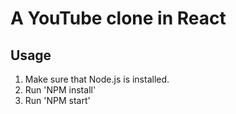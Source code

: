 # A YouTube clone in React 

## Usage
1. Make sure that Node.js is installed.
2. Run 'NPM install'
3. Run 'NPM start'



